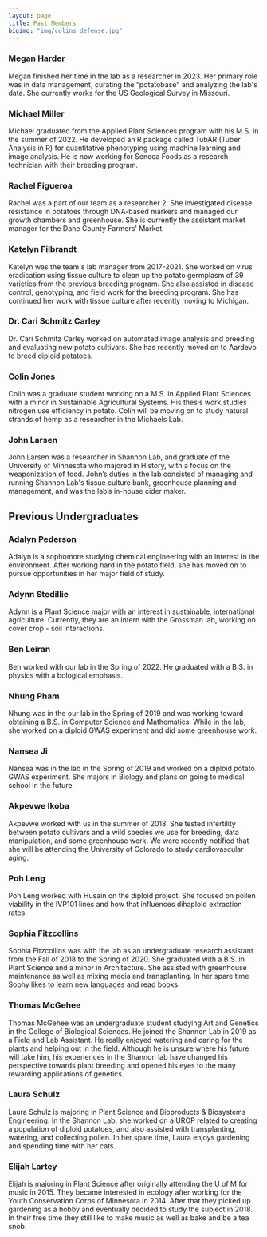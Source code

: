 ```yaml
---
layout: page
title: Past Members
bigimg: "img/colins_defense.jpg"
---
```



### Megan Harder

Megan finished her time in the lab as a researcher in 2023. Her primary role was in data management, curating the "potatobase" and analyzing the lab's data. She currently works for the US Geological Survey in Missouri.

### Michael Miller

Michael graduated from the Applied Plant Sciences program with his M.S. in the summer of 2022. He developed an R package called TubAR (Tuber Analysis in R) for quantitative phenotyping using machine learning and image analysis. He is now working for Seneca Foods as a research technician with their breeding program.

### Rachel Figueroa

Rachel was a part of our team as a researcher 2.  She investigated disease resistance in potatoes through DNA-based markers and managed our growth chambers and greenhouse.  She is currently the assistant market manager for the Dane County Farmers' Market.

### Katelyn Filbrandt

Katelyn was the team's lab manager from 2017-2021. She worked on virus eradication using tissue culture to clean up the potato germplasm of 39 varieties from the previous breeding program. She also assisted in disease control, genotyping, and field work for the breeding program. She has continued her work with tissue culture after recently moving to Michigan.

### Dr. Cari Schmitz Carley

Dr. Cari Schmitz Carley worked on automated image analysis and breeding and evaluating new potato cultivars. She has recently moved on to Aardevo to breed diploid potatoes.

### Colin Jones

Colin was a graduate student working on a M.S. in Applied Plant Sciences with a minor in Sustainable Agricultural Systems. His thesis work studies nitrogen use efficiency in potato. Colin will be moving on to study natural strands of hemp as a researcher in the Michaels Lab.

### John Larsen

John Larsen was a researcher in Shannon Lab, and graduate of the University of Minnesota who majored in History, with a focus on the weaponization of food. John’s duties in the lab consisted of managing and running Shannon Lab's tissue culture bank, greenhouse planning and management, and was the lab’s in-house cider maker. 

## Previous Undergraduates

### Adalyn Pederson

Adalyn is a sophomore studying chemical engineering with an interest in the environment. After working hard in the potato field, she has moved on to pursue opportunities in her major field of study.

### Adynn Stedillie

Adynn is a Plant Science major with an interest in sustainable, international agriculture. Currently, they are an intern with the Grossman lab, working on cover crop - soil interactions.

### Ben Leiran

Ben worked with our lab in the Spring of 2022. He graduated with a B.S. in physics with a bological emphasis.

### Nhung Pham

Nhung was in the our lab in the Spring of 2019 and was working toward obtaining a B.S. in Computer Science and Mathematics.  While in the lab, she worked on a diploid GWAS experiment and did some greenhouse work.

### Nansea Ji

Nansea was in the lab in the Spring of 2019 and worked on a diploid potato GWAS experiment. She majors in Biology and plans on going to medical school in the future.

### Akpevwe Ikoba

Akpevwe worked with us in the summer of 2018.  She tested infertility between potato cultivars and a wild species we use for breeding, data manipulation, and some greenhouse work.  We were recently notified that she will be attending the University of Colorado to study cardiovascular aging.

### Poh Leng

Poh Leng worked with Husain on the diploid project. She focused on pollen viability in the IVP101 lines and how that influences dihaploid extraction rates.

### Sophia Fitzcollins

Sophia Fitzcollins was with the lab as an undergraduate research assistant from the Fall of 2018 to the Spring of 2020. She graduated with a B.S. in Plant Science and a minor in Architecture.  She assisted with greenhouse maintenance as well as mixing media and transplanting.  In her spare time Sophy likes to learn new languages and read books.

### Thomas McGehee

Thomas McGehee was an undergraduate student studying Art and Genetics in the College of Biological Sciences. He joined the Shannon Lab in 2019 as a Field and Lab Assistant. He really enjoyed watering and caring for the plants and helping out in the field. Although he is unsure where his future will take him, his experiences in the Shannon lab have changed his perspective towards plant breeding and opened his eyes to the many rewarding applications of genetics.

### Laura Schulz

Laura Schulz is majoring in Plant Science and Bioproducts & Biosystems Engineering. In the Shannon Lab, she worked on a UROP related to creating a population of diploid potatoes, and also assisted with transplanting, watering, and collecting pollen. In her spare time, Laura enjoys gardening and spending time with her cats.

### Elijah Lartey

Elijah is majoring in Plant Science after originally attending the U of M for music in 2015. They became interested in ecology after working for the Youth Conservation Corps of Minnesota in 2014. After that they picked up gardening as a hobby and eventually decided to study the subject in 2018. In their free time they still like to make music as well as bake and be a tea snob.
